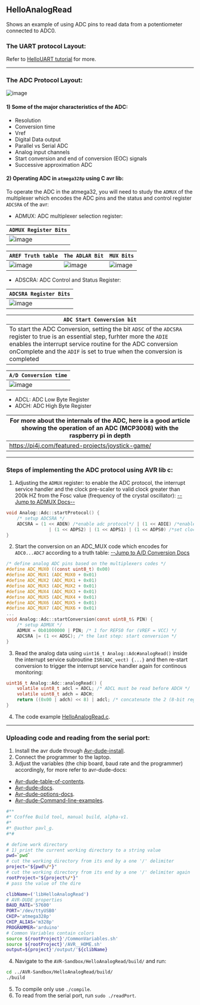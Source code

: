 ## HelloAnalogRead

Shows an example of using ADC pins to read data from a potentiometer connected to ADC0.

### The UART protocol Layout: 

Refer to [HelloUART tutorial](https://github.com/Software-Hardware-Codesign/AVR-Sandbox/tree/master/HelloUART) for more.

--------------
### The ADC Protocol Layout: 

![image](https://user-images.githubusercontent.com/60224159/177138088-32a4244c-2c3f-4c8d-8ddd-51e896dccf6a.png)

#### 1) Some of the major characteristics of the ADC:
- Resolution
- Conversion time
- Vref
- Digital Data output
- Parallel vs Serial ADC
- Analog input channels
- Start conversion and end of conversion (EOC) signals
- Successive approximation ADC

#### 2) Operating ADC in `atmega328p` using C avr lib:
To operate the ADC in the atmega32, you will need to study the `ADMUX` of the multiplexer which encodes the ADC pins and the status and control 
register `ADCSRA` of the avr:
- ADMUX: ADC multiplexer selection register:

| `ADMUX Register Bits` |
|-----------------------|
| ![image](https://user-images.githubusercontent.com/60224159/177139833-081cbe02-556b-4bf5-a9af-4ccb066e37b6.png) |

| `AREF Truth table` | `The ADLAR Bit` | `MUX Bits` | 
|------------------------|-------------------|-------------------------|
| ![image](https://user-images.githubusercontent.com/60224159/177140256-67d3e506-b64d-4244-9741-0dec0dfd6974.png) | ![image](https://user-images.githubusercontent.com/60224159/177141673-738104e3-580b-45b1-aacc-636efaa1a7c8.png) | ![image](https://user-images.githubusercontent.com/60224159/177140612-feb0c8c3-c81a-4e3f-9a18-75c70d99a5fa.png) |


- ADSCRA: ADC Control and Status Register:

| `ADCSRA Register Bits` | 
|------------------------|
| ![image](https://user-images.githubusercontent.com/60224159/177142491-bb6aa25e-7377-4627-ba30-95f7483561d0.png) |

| `ADC Start Conversion bit` |
|----------------------------|
| To start the ADC Conversion, setting the bit `ADSC` of the `ADCSRA` register to true is an essential step, furhter more the `ADIE` enables the interrupt service routine for the ADC conversion onComplete and the `ADIF` is set to true when the conversion is completed |

| `A/D Conversion time` |
|-----------------------|
| ![image](https://user-images.githubusercontent.com/60224159/177149300-3611afc3-43a1-4a77-976b-d8c8b6cb36ee.png) |

- ADCL: ADC Low Byte Register
- ADCH: ADC High Byte Register

| For more about the internals of the ADC, here is a good article showing the operation of an ADC (MCP3008) with the raspberry pi in depth |
|-------------------------------------------------|
| https://pi4j.com/featured-projects/joystick-game/ |

--------------

### Steps of implementing the ADC protocol using AVR lib c:

1) Adjusting the `ADMUX` register: to enable the ADC protocol, the interrupt service handler and the clock pre-scaler to valid clock greater than 200k HZ from the Fosc value (frequency of the crystal oscillator): [--Jump to ADMUX Docs--](https://github.com/Software-Hardware-Codesign/AVR-Sandbox/tree/hello-analog-read/HelloAnalogRead#2-operating-adc-in-atmega328p-using-c-avr-lib)
```c
void Analog::Adc::startProtocol() {
    /* setup ADCSRA */
    ADCSRA = (1 << ADEN) /*enable adc protocol*/ | (1 << ADIE) /*enable interrupt service*/ 
                | (1 << ADPS2) | (1 << ADPS1) | (1 << ADPS0) /*set clock prescaler to clk/128*/; 
}
```
2) Start the conversion on an ADC_MUX code which encodes for `ADC0...ADC7` according to a truth table: [--Jump to A/D Conversion Docs](https://github.com/Software-Hardware-Codesign/AVR-Sandbox/tree/hello-analog-read/HelloAnalogRead#2-operating-adc-in-atmega328p-using-c-avr-lib)
```c
/* define analog ADC pins based on the multiplexers codes */
#define ADC_MUX0 ((const uint8_t) 0x00)
#define ADC_MUX1 (ADC_MUX0 + 0x01)
#define ADC_MUX2 (ADC_MUX1 + 0x01)
#define ADC_MUX3 (ADC_MUX2 + 0x01)
#define ADC_MUX4 (ADC_MUX3 + 0x01)
#define ADC_MUX5 (ADC_MUX4 + 0x01)
#define ADC_MUX6 (ADC_MUX5 + 0x01)
#define ADC_MUX7 (ADC_MUX6 + 0x01)
...
void Analog::Adc::startConversion(const uint8_t& PIN) {
    /* setup ADMUX */
    ADMUX = 0b01000000 | PIN; /* 1 for REFS0 for (VREF = VCC) */
    ADCSRA |= (1 << ADSC); /* the last step: start conversion */
}
```
3) Read the analog data using `uint16_t Analog::Adc#analogRead()` inside the interrupt service subroutine `ISR(ADC_vect) {...}` and then re-start conversion to trigger the interrupt service handler again for continous monitoring: 
```c
uint16_t Analog::Adc::analogRead() { 
    volatile uint8_t adcl = ADCL; /* ADCL must be read before ADCH */
    volatile uint8_t adch = ADCH;
    return ((0x00 | adch) << 8) | adcl; /* concatenate the 2 (8-bit registers) in a 16-bit software register */
}
```
4) The code example [HelloAnalogRead.c]().

-------------

### Uploading code and reading from the serial port: 
1) Install the avr dude through [Avr-dude-install](https://github.com/avrdudes/avrdude#documentation).
2) Connect the programmer to the laptop.
3) Adjust the variables (the chip board, baud rate and the programmer) accordingly, for more refer to avr-dude-docs:
- [Avr-dude-table-of-contents](https://avrdudes.github.io/avrdude/7.0/avrdude_toc.html#SEC_Contents).
- [Avr-dude-docs](https://avrdudes.github.io/avrdude/7.0/avrdude.html).
- [Avr-dude-options-docs](https://avrdudes.github.io/avrdude/7.0/avrdude_3.html#Option-Descriptions).
- [Avr-dude-Command-line-examples](https://avrdudes.github.io/avrdude/7.0/avrdude_5.html#Example-Command-Line-Invocations).
```bash
#**
#* Ccoffee Build tool, manual build, alpha-v1.
#*
#* @author pavl_g.
#*#

# define work directory
# 1) print the current working directory to a string value
pwd=`pwd`
# cut the working directory from its end by a one '/' delimiter
project="${pwd%/*}"
# cut the working directory from its end by a one '/' delimiter again
rootProject="${project%/*}"
# pass the value of the dire

clibName=('libHelloAnalogRead')
# AVR-DUDE properties
BAUD_RATE='57600'
PORT='/dev/ttyUSB0'
CHIP='atmega328p'
CHIP_ALIAS='m328p'
PROGRAMMER='arduino'
# Common Variables contain colors
source ${rootProject}'/CommonVariables.sh'
source ${rootProject}'/AVR__HOME.sh'
output=${project}'/output/'${clibName}
```
4) Navigate to the `AVR-Sandbox/HelloAnalogRead/build/` and run: 
```bash
cd ../AVR-Sandbox/HelloAnalogRead/build/
./build
```
5) To compile only use `./compile`.
6) To read from the serial port, run `sudo ./readPort`.
